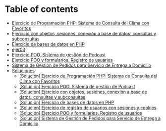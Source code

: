 # Table of contents

* [Ejercicio de Programación PHP: Sistema de Consulta del Clima con Favoritos](README.md)
* [Ejercicio con objetos, sesiones, conexión a base de datos, consultas y subconsultas](ejer01.md)
* [Ejercicio de bases de datos en PHP](ejer02.md)
* [ejer03](ejer03.md)
* [Ejercicio POO. Sistema de gestión de Podcast](ejer04.md)
* [Ejercicio POO y formularios. Registro de usuarios](ejer05.md)
* [Sistema de Gestión de Pedidos para Servicio de Entrega a Domicilio](ejer06.md)
* [Soluciones](soluciones/README.md)
  * [\[Solución\] Ejercicio de Programación PHP: Sistema de Consulta del Clima con Favoritos](Soluciones/api\_cookies\_sessiones\_solucion.md)
  * [\[Solución\] Ejercicio POO. Sistema de gestión de Podcast](soluciones/ejer04\_solucion.md)
  * [\[Solución\] Ejercicio con objetos, sesiones, conexión a base de datos, consultas y subconsultas](soluciones/ejer01\_solucion.md)
  * [\[Solución\] Ejercicio de bases de datos en PHP](soluciones/ejer02\_soluciones.md)
  * [\[Solución\] Ejercicio de registro de usuarios con sesiones y cookies](soluciones/ejer03\_soluciones.md)
  * [\[Solución\] Ejercicio POO y formularios. Registro de usuarios](soluciones/ejer05\_solucion.md)
  * [\[Solución\] Sistema de Gestión de Pedidos para Servicio de Entrega a Domicilio](soluciones/ejer06\_solucion.md)
